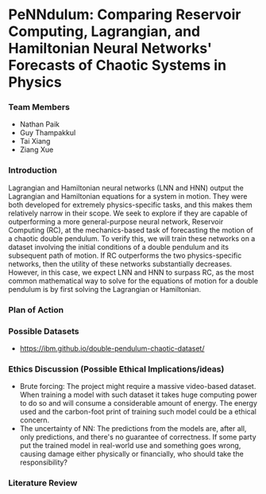 # PeNNdulum: Comparing Reservoir Computing, Lagrangian, and Hamiltonian Neural Networks' Forecasts of Chaotic Systems in Physics

### Team Members

- Nathan Paik
- Guy Thampakkul
- Tai Xiang
- Ziang Xue

### Introduction

Lagrangian and Hamiltonian neural networks (LNN and HNN) output the Lagrangian and Hamiltonian equations for a system in motion. They were both developed for extremely physics-specific tasks, and this makes them relatively narrow in their scope. We seek to explore if they are capable of outperforming a more general-purpose neural network, Reservoir Computing (RC), at the mechanics-based task of forecasting the motion of a chaotic double pendulum. To verify this, we will train these networks on a dataset involving the initial conditions of a double pendulum and its subsequent path of motion. If RC outperforms the two physics-specific networks, then the utility of these networks substantially decreases. However, in this case, we expect LNN and HNN to surpass RC, as the most common mathematical way to solve for the equations of motion for a double pendulum is by first solving the Lagrangian or Hamiltonian.

### Plan of Action

### Possible Datasets

- https://ibm.github.io/double-pendulum-chaotic-dataset/



### Ethics Discussion (Possible Ethical Implications/ideas)

- Brute forcing: The project might require a massive video-based dataset. When training a model with such dataset it takes huge computing power to do so and will consume a considerable amount of energy. The energy used and the carbon-foot print of training such model could be a ethical concern.
- The uncertainty of NN: The predictions from the models are, after all, only predictions, and there's no guarantee of correctness. If some party put the trained model in real-world use and something goes wrong, causing damage either physically or financially, who should take the responsibility?

### Literature Review
